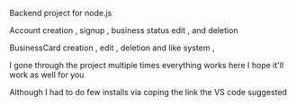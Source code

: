 Backend project for node.js

Account creation , signup , business status edit , and deletion

BusinessCard creation , edit , deletion and like system , 

I gone through the project multiple times everything works here I hope it'll work as well for you

Although I had to do few installs via coping the link the VS code suggested
